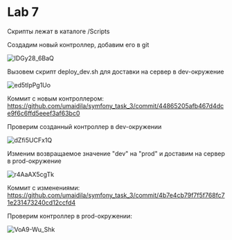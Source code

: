 # Lab 7
Скрипты лежат в каталоге /Scripts

Создадим новый контроллер, добавим его в git

![IDGy28_6BaQ](https://user-images.githubusercontent.com/87616197/151656791-47c85c46-233f-44bb-be00-fa87e59b3a58.jpg)

Вызовем скрипт deploy_dev.sh для доставки на сервер в dev-окружение

![ed5tIpPg1Uo](https://user-images.githubusercontent.com/87616197/151656820-b3ee769d-972c-4f34-ba34-5c17120a136d.jpg)

Коммит с новым контроллером: https://github.com/umaidila/symfony_task_3/commit/44865205afb467d4dce9f6c6ffd5eeef3af63bc0

Проверим созданный контроллер в dev-окружении

![dZfi5UCFx1Q](https://user-images.githubusercontent.com/87616197/151656854-702cd8cd-eee4-42c0-b15f-3118eb20be7c.jpg)

Изменим возвращаемое значение "dev" на "prod" и доставим на сервер в prod-окружение

![r4AaAX5cgTk](https://user-images.githubusercontent.com/87616197/151656913-b96ca5f5-146e-440b-a72e-85c2da9fd359.jpg)

Коммит с изменениями: https://github.com/umaidila/symfony_task_3/commit/4b7e4cb79f7f5f768fc71e231473240cd12ccfd4

Проверим контроллер в prod-окружении:

![VoA9-Wu_Shk](https://user-images.githubusercontent.com/87616197/151656937-2aa0dfa2-ae79-4d84-8d05-5d8415a96b46.jpg)
